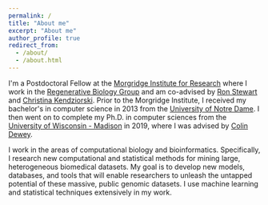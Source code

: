 ```yaml
---
permalink: /
title: "About me"
excerpt: "About me"
author_profile: true
redirect_from: 
  - /about/
  - /about.html
---
```


I'm a Postdoctoral Fellow at the [Morgridge Institute for Research](https://morgridge.org) where I work in the [Regenerative Biology Group](https://morgridge.org/research/regenerative-biology/) and am co-advised by [Ron Stewart](https://morgridge.org/profile/ron-stewart/) and [Christina Kendziorski](https://www.biostat.wisc.edu/~kendzior/). Prior to the Morgridge Institute, I received my bachelor's in computer science in 2013 from the [University of Notre Dame](https://www.nd.edu). I then went on to complete my Ph.D. in computer sciences from the [University of Wisconsin - Madison](https://www.wisc.edu) in 2019, where I was advised by [Colin Dewey](https://www.biostat.wisc.edu/~cdewey/index.html). 

I work in the areas of computational biology and bioinformatics.  Specifically, I research new computational and statistical methods for mining large, heterogeneous biomedical datasets. My goal is to develop new models, databases, and tools that will enable researchers to unleash the untapped potential of these massive, public genomic datasets.  I use machine learning and statistical techniques extensively in my work.
